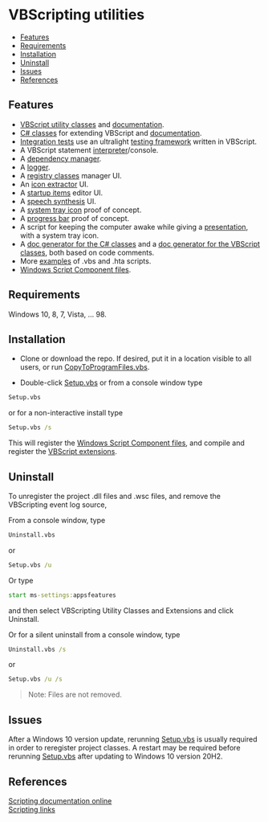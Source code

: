 # VBScripting utilities

- [Features](#features)  
- [Requirements](#requirements)  
- [Installation](#installation)  
- [Uninstall](#uninstall)  
- [Issues](#issues)  
- [References](#references)  

## Features

- [VBScript utility classes] and [documentation](docs/VBScriptClasses.md).  
- [C# classes] for extending VBScript and [documentation](docs/CSharpClasses.md).  
- [Integration tests](spec/ReadMe.md) use an ultralight [testing framework] written in VBScript.
- A VBScript statement [interpreter]/console.  
- A [dependency manager].  
- A [logger].  
- A [registry classes] manager UI.  
- An [icon extractor] UI.  
- A [startup items] editor UI.  
- A [speech synthesis] UI.  
- A [system tray icon] proof of concept.
- A [progress bar] proof of concept.
- A script for keeping the computer awake while
  giving a [presentation], with a system tray icon.  
- A [doc generator for the C# classes] and a [doc generator for the VBScript classes], both based on code comments.  
- More [examples] of .vbs and .hta scripts.
- [Windows Script Component files].

## Requirements

Windows 10, 8, 7, Vista, ... 98.

## Installation

- Clone or download the repo. If desired, put it in a location visible to all users, or run [CopyToProgramFiles.vbs](CopyToProgramFiles.vbs).  

- Double-click [Setup.vbs] or from a console window type

``` cmd
Setup.vbs
```

or for a non-interactive install type

``` cmd
Setup.vbs /s
```

This will register the [Windows Script Component files], and compile and register the [VBScript extensions].  

## Uninstall

To unregister the project .dll files and .wsc files, and remove the VBScripting event log source,

From a console window, type

``` cmd
Uninstall.vbs
```

or

``` cmd
Setup.vbs /u
```

Or type

``` cmd
start ms-settings:appsfeatures
```

and then select VBScripting Utility Classes and Extensions and click Uninstall.  

Or for a silent uninstall from a console window, type

``` cmd
Uninstall.vbs /s
```

or

``` cmd
Setup.vbs /u /s
```

> Note: Files are not removed.

## Issues

After a Windows 10 version update, rerunning [Setup.vbs] is usually required in order to reregister project classes. A restart may be required before rerunning [Setup.vbs] after updating to Windows 10 version 20H2.  

## References  

[Scripting documentation online]  
[Scripting links]

[VBScript utility classes]: class
[C# classes]: .Net
[doc generator for the C# classes]: examples/Generate-the-CSharp-docs.vbs
[doc generator for the VBScript classes]: examples/Generate-the-VBScript-docs.vbs
[testing framework]: docs/VBScriptClasses.md#testingframework
[dependency manager]: docs/VBScriptClasses.md#includer
[logger]: docs/VBScriptClasses.md#vbslogger
[examples]: examples
[Setup.vbs]: Setup.vbs
[Windows Script Component files]: class/wsc/ReadMe.md#the-wsc-folder
[VBScript extensions]: .Net
[registry classes]: examples/RegistryClasses.hta
[icon extractor]: examples/icon-extractor.hta
[startup items]: examples/StartItems.hta
[speech synthesis]: examples/SpeechSynthesis.hta
[speech synthesis]: examples/SpeechSynthesis.hta
[presentation]: examples/Presentation.vbs
[interpreter]: examples/VBSInterpreter.hta
[system tray icon]: .Net/test/NotifyIcon-test.vbs
[progress bar]: .Net/test/ProgressBar-test.vbs
[Scripting documentation online]: https://docs.microsoft.com/en-us/previous-versions/windows/internet-explorer/ie-developer/scripting-articles/d1et7k7c(v%3dvs.84) "docs.microsoft.com"
[Scripting links]: https://technet.microsoft.com/en-us/library/cc498722.aspx "technet.microsoft.com"
